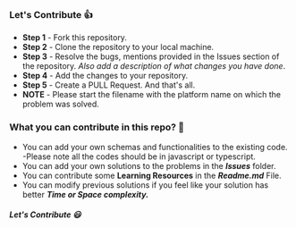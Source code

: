 


### Let's Contribute :+1:

- **Step 1** - Fork this repository.
- **Step 2** - Clone the repository to your local machine.
- **Step 3** - Resolve the bugs, mentions provided in the Issues section of the repository. _Also add a description of what changes you have done_.
- **Step 4** - Add the changes to your repository.
- **Step 5** - Create a PULL Request. And that's all.
- **NOTE** - Please start the filename with the platform name on which the problem was solved.

### What you can contribute in this repo? :punch:

- You can add your own schemas and functionalities to the existing code.
-Please note all the codes should be in javascript or typescript.
- You can add your own solutions to the problems in the **_Issues_** folder.
- You can contribute some **Learning Resources** in the **_Readme.md_** File.
- You can modify previous solutions if you feel like your solution has better **_Time or Space complexity._**

##### Let's Contribute :smiley:
